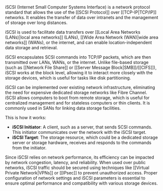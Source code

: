 iSCSI (Internet Small Computer Systems Interface) is a network protocol standard that allows the use of the [[SCSI Protocol]] over [[TCP-IP|TCP/IP]] networks. It enables the transfer of data over intranets and the management of storage over long distances. 

iSCSI is used to facilitate data transfers over [[Local Area Networks (LANs)|local area networks]] (LANs), [[Wide Area Network (WAN)|wide area networks]] (WANs), or the internet, and can enable location-independent data storage and retrieval. 

iSCSI encapsulates SCSI commands into TCP/IP packets, which are then transmitted over LANs, WANs, or the internet. Unlike file-based storage (such as [[Network File Share]] or [[Server Message Block|SMB]]/[[CIFS]]), iSCSI works at the block level, allowing it to interact more closely with the storage devices, which is useful for tasks like disk partitioning.

iSCSI can be implemented over existing network infrastructure, eliminating the need for expensive dedicated storage networks like Fibre Channel. iSCSI allows computers to boot from remote storage, which is useful for centralized management and for stateless computers or thin clients. It is commonly used in SANs for linking data storage facilities.

This is how it works:

- **iSCSI Initiator**: A client, such as a server, that sends SCSI commands. This initiator communicates over the network with the iSCSI target.
- **iSCSI Target**: The storage resource, which could be a dedicated storage server or storage hardware, receives and responds to the commands from the initiator.

Since iSCSI relies on network performance, its efficiency can be impacted by network congestion, latency, and reliability. When used over public networks, iSCSI traffic should be secured using techniques like [[Virtual Private Network|VPNs]] or [[IPsec]] to prevent unauthorized access. Proper configuration of network settings and iSCSI parameters is essential to ensure optimal performance and compatibility with various storage devices.




